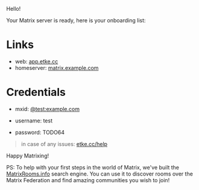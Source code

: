 Hello!

Your Matrix server is ready, here is your onboarding list:

# Links

* web: [app.etke.cc](https://app.etke.cc)
* homeserver: [matrix.example.com](https://matrix.example.com)


# Credentials

* mxid: [@test:example.com](https://matrix.to/#/@test:example.com)

* username: test
* password: TODO64


> in case of any issues: [etke.cc/help](https://etke.cc/help)

Happy Matrixing!

PS: To help with your first steps in the world of Matrix, we've built the [MatrixRooms.info](https://MatrixRooms.info) search engine. You can use it to discover rooms over the Matrix Federation and find amazing communities you wish to join!

